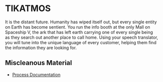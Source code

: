 # TIKATMOS
It is the distant future. Humanity has wiped itself out, but every single entity on Earth has become sentient. 
You run the info booth at the only Mall on Spaceship V, 
the ark that has left earth carrying one of every single being as they search out another place to call home.
Using your speech translator, you will tune into the unique language of every customer, helping them find the information they are looking for.


## Miscleanous Material
* [Process Documentation](./Process/)
